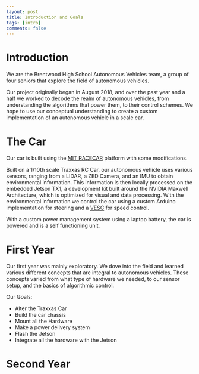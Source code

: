 ```yaml
---
layout: post
title: Introduction and Goals
tags: [intro]
comments: false
---
```

# Introduction
We are the Brentwood High School Autonomous Vehicles team, a group of four seniors that explore the field of autonomous vehicles.

Our project originally began in August 2018, and over the past year and a half we worked to decode the realm of autonomous vehicles, from understanding the algorithms that power them, to their control schemes. We hope to use our conceptual understanding to create a custom implementation of an autonomous vehicle in a scale car.

# The Car
Our car is built using the [MIT RACECAR](https://mit-racecar.github.io/) platform with some modifications. 

Built on a 1/10th scale Traxxas RC Car, our autonomous vehicle uses various sensors, ranging from a LIDAR, a ZED Camera, and an IMU to obtain environmental information. This information is then locally processed on the embedded Jetson TX1, a development kit built around the NVIDIA Maxwell Architecture, which is optimized for visual and data processing. With the environmental information we control the car using a custom Arduino implementation for steering and a [VESC]() for speed control.

With a custom power management system using a laptop battery, the car is powered and is a self functioning unit.

# First Year
Our first year was mainly exploratory. We dove into the field and learned various different concepts that are integral to autonomous vehicles. These concepts varied from what type of hardware we needed, to our sensor setup, and the basics of algorithmic control.

Our Goals:
- Alter the Traxxas Car
- Build the car chassis
- Mount all the Hardware
- Make a power delivery system
- Flash the Jetson
- Integrate all the hardware with the Jetson

# Second Year
